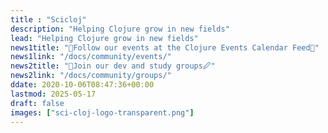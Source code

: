 ```yaml
---
title : "Scicloj"
description: "Helping Clojure grow in new fields"
lead: "Helping Clojure grow in new fields"
news1title: "📅Follow our events at the Clojure Events Calendar Feed📅"
news1link: "/docs/community/events/"
news2title: "🧪Join our dev and study groups🖉"
news2link: "/docs/community/groups/"
ddate: 2020-10-06T08:47:36+00:00
lastmod: 2025-05-17
draft: false
images: ["sci-cloj-logo-transparent.png"]
---
```

